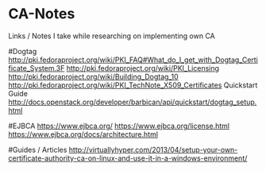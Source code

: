 # CA-Notes
Links / Notes I take while researching on implementing own CA

#Dogtag
http://pki.fedoraproject.org/wiki/PKI_FAQ#What_do_I_get_with_Dogtag_Certificate_System.3F
http://pki.fedoraproject.org/wiki/PKI_Licensing
http://pki.fedoraproject.org/wiki/Building_Dogtag_10
http://pki.fedoraproject.org/wiki/PKI_TechNote_X509_Certificates
Quickstart Guide
http://docs.openstack.org/developer/barbican/api/quickstart/dogtag_setup.html

#EJBCA
https://www.ejbca.org/
https://www.ejbca.org/license.html
https://www.ejbca.org/docs/architecture.html

#Guides / Articles
http://virtuallyhyper.com/2013/04/setup-your-own-certificate-authority-ca-on-linux-and-use-it-in-a-windows-environment/
